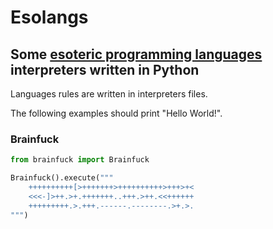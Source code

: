 # Esolangs
## Some [esoteric programming languages](https://esolangs.org/) interpreters written in Python

Languages rules are written in interpreters files.

The following examples should print "Hello World!".

### Brainfuck

```python
from brainfuck import Brainfuck

Brainfuck().execute("""
	++++++++++[>+++++++>++++++++++>+++>+<
	<<<-]>++.>+.+++++++..+++.>++.<<++++++
	+++++++++.>.+++.------.--------.>+.>.
""")
```
